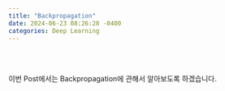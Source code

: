 ```yaml
---
title: "Backpropagation"
date: 2024-06-23 08:26:28 -0400
categories: Deep Learning
---
```


<br>
<br>

이번 Post에서는 Backpropagation에 관해서 알아보도록 하겠습니다.
